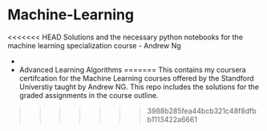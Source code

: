 # Machine-Learning

<<<<<<< HEAD
Solutions and the necessary python notebooks for the machine learning specialization course - Andrew Ng

-
- Advanced Learning Algorithms
=======
This contains my coursera certifcation for the Machine Learning courses offered by the Standford Universtiy taught by Andrew NG. This repo includes the solutions for the graded assignments in the course outline.
>>>>>>> 3988b285fea44bcb321c48f8dfbb1113422a6661
